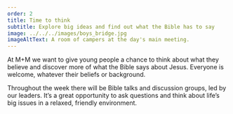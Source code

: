 ```yaml
---
order: 2
title: Time to think
subtitle: Explore big ideas and find out what the Bible has to say
image: ../../../images/boys_bridge.jpg
imageAltText: A room of campers at the day's main meeting.
---
```


At M+M we want to give young people a chance to think about what they believe and discover more of what the Bible says about Jesus. Everyone is welcome, whatever their beliefs or background.

Throughout the week there will be Bible talks and discussion groups, led by our leaders. It’s a great opportunity to ask questions and think about life’s big issues in a relaxed, friendly environment.
